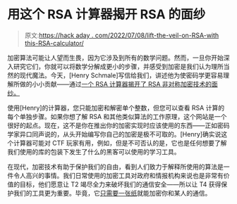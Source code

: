 # 用这个 RSA 计算器揭开 RSA 的面纱

> 原文:[https://hack aday . com/2022/07/08/lift-the-veil-on-RSA-with this-RSA-calculator/](https://hackaday.com/2022/07/08/lift-the-veil-on-rsa-with-this-rsa-calculator/)

加密算法可能让人望而生畏，因为它涉及到所有的数学问题。然而，一旦你开始深入研究它们，你就可以将数学分解成更小的步骤，并感受到加密是我们认为理所当然的现代魔法。今天，[Henry Schmale]写信给我们，讲述他为使密码学更容易理解所做的小小贡献——通过[一个 RSA 计算器揭开了 RSA 非对称加密技术的面纱。](https://www.henryschmale.org/2022/03/14/rsa.html)

使用[Henry]的计算器，您只能加密和解密单个整数，但您可以查看 RSA 计算的每个单独步骤。如果你想了解 RSA 和其他类似算法的工作原理，这个网站是一个很好的起点。现在，这不是你在推出你的加密实现时应该使用的东西——正如密码学家异口同声说的，从头开始编写你自己的加密是极不可取的。[Henry]确实说这个计算器可能对 CTF 玩家有用，例如，但是不可否认的是，它也是任何想要了解我们使用的库的包装下发生了什么的黑客可以使用的学习工具。

在现代，加密技术有助于保护我们的自由，看到人们致力于解释所使用的算法是一件令人高兴的事情。我们日常使用的加密工具对政府和情报机构来说也是非常有价值的目标，他们愿意让 T2 竭尽全力来破坏我们的通信安全——所以让 T4 获得保护我们的工具更为重要。毕竟，它[只需要一张纸](https://hackaday.com/2021/05/12/simple-encryption-you-can-do-on-paper/)就能加密你和某人的通信。